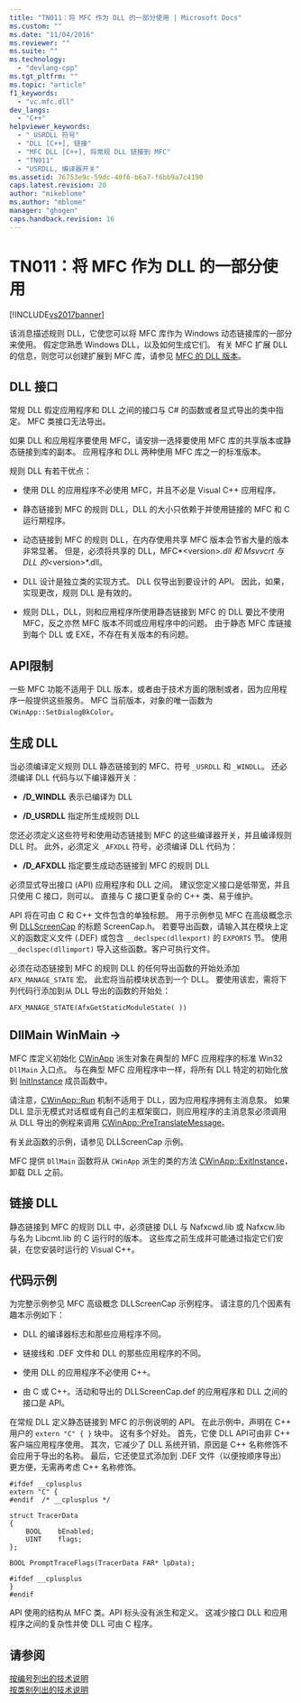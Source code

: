 ```yaml
---
title: "TN011：将 MFC 作为 DLL 的一部分使用 | Microsoft Docs"
ms.custom: ""
ms.date: "11/04/2016"
ms.reviewer: ""
ms.suite: ""
ms.technology: 
  - "devlang-cpp"
ms.tgt_pltfrm: ""
ms.topic: "article"
f1_keywords: 
  - "vc.mfc.dll"
dev_langs: 
  - "C++"
helpviewer_keywords: 
  - "_USRDLL 符号"
  - "DLL [C++], 链接"
  - "MFC DLL [C++], 将常规 DLL 链接到 MFC"
  - "TN011"
  - "USRDLL, 编译器开关"
ms.assetid: 76753e9c-59dc-40f6-b6a7-f6bb9a7c4190
caps.latest.revision: 20
author: "mikeblome"
ms.author: "mblome"
manager: "ghogen"
caps.handback.revision: 16
---
```

# TN011：将 MFC 作为 DLL 的一部分使用
[!INCLUDE[vs2017banner](../assembler/inline/includes/vs2017banner.md)]

该消息描述规则 DLL，它使您可以将 MFC 库作为 Windows 动态链接库的一部分来使用。  假定您熟悉 Windows DLL，以及如何生成它们。  有关 MFC 扩展 DLL 的信息，则您可以创建扩展到 MFC 库，请参见 [MFC 的 DLL 版本](../mfc/tn033-dll-version-of-mfc.md)。  
  
## DLL 接口  
 常规 DLL 假定应用程序和 DLL 之间的接口与 C\# 的函数或者显式导出的类中指定。  MFC 类接口无法导出。  
  
 如果 DLL 和应用程序要使用 MFC，请安排一选择要使用 MFC 库的共享版本或静态链接到库的副本。  应用程序和 DLL 两种使用 MFC 库之一的标准版本。  
  
 规则 DLL 有若干优点：  
  
-   使用 DLL 的应用程序不必使用 MFC，并且不必是 Visual C\+\+ 应用程序。  
  
-   静态链接到 MFC 的规则 DLL，DLL 的大小只依赖于并使用链接的 MFC 和 C 运行期程序。  
  
-   动态链接到 MFC 的规则 DLL，在内存使用共享 MFC 版本会节省大量的版本非常显著。  但是，必须将共享的 DLL，MFC*\<version\>*.dll 和 Msvvcrt 与 DLL 的*\<version\>*.dll。  
  
-   DLL 设计是独立类的实现方式。  DLL 仅导出到要设计的 API。  因此，如果，实现更改，规则 DLL 是有效的。  
  
-   规则 DLL，DLL，则和应用程序所使用静态链接到 MFC 的 DLL 要比不使用 MFC，反之亦然 MFC 版本不同或应用程序中的问题。  由于静态 MFC 库链接到每个 DLL 或 EXE，不存在有关版本的有问题。  
  
## API限制  
 一些 MFC 功能不适用于 DLL 版本，或者由于技术方面的限制或者，因为应用程序一般提供这些服务。  MFC 当前版本，对象的唯一函数为 `CWinApp::SetDialogBkColor`。  
  
## 生成 DLL  
 当必须编译定义规则 DLL 静态链接到的 MFC、符号 `_USRDLL` 和 `_WINDLL`。  还必须编译 DLL 代码与以下编译器开关：  
  
-   **\/D\_WINDLL** 表示已编译为 DLL  
  
-   **\/D\_USRDLL** 指定所生成规则 DLL  
  
 您还必须定义这些符号和使用动态链接到 MFC 的这些编译器开关，并且编译规则 DLL 时。  此外，必须定义 `_AFXDLL` 符号，必须编译 DLL 代码为：  
  
-   **\/D\_AFXDLL** 指定要生成动态链接到 MFC 的规则 DLL  
  
 必须显式导出接口 \(API\) 应用程序和 DLL 之间。  建议您定义接口是低带宽，并且只使用 C 接口，则可以。  直接与 C 接口更复杂的 C\+\+ 类、易于维护。  
  
 API 将在可由 C 和 C\+\+ 文件包含的单独标题。  用于示例参见 MFC 在高级概念示例 [DLLScreenCap](../top/visual-cpp-samples.md) 的标题 ScreenCap.h。  若要导出函数，请输入其在模块上定义的函数定义文件 \(.DEF\) 或包含 `__declspec(dllexport)` 的 `EXPORTS` 节。  使用 `__declspec(dllimport)` 导入这些函数。客户可执行文件。  
  
 必须在动态链接到 MFC 的规则 DLL 的任何导出函数的开始处添加 `AFX_MANAGE_STATE` 宏。  此宏将当前模块状态到一个 DLL。  要使用该宏，需将下列代码行添加到从 DLL 导出的函数的开始处：  
  
 `AFX_MANAGE_STATE(AfxGetStaticModuleState( ))`  
  
## DllMain WinMain \-\>  
 MFC 库定义初始化 [CWinApp](../mfc/reference/cwinapp-class.md) 派生对象在典型的 MFC 应用程序的标准 Win32 `DllMain` 入口点。  与在典型 MFC 应用程序中一样，将所有 DLL 特定的初始化放到 [InitInstance](../Topic/CWinApp::InitInstance.md) 成员函数中。  
  
 请注意，[CWinApp::Run](../Topic/CWinApp::Run.md) 机制不适用于 DLL，因为应用程序拥有主消息泵。  如果 DLL 显示无模式对话框或有自己的主框架窗口，则应用程序的主消息泵必须调用从 DLL 导出的例程来调用 [CWinApp::PreTranslateMessage](../Topic/CWinApp::PreTranslateMessage.md)。  
  
 有关此函数的示例，请参见 DLLScreenCap 示例。  
  
 MFC 提供 `DllMain` 函数将从 `CWinApp` 派生的类的方法 [CWinApp::ExitInstance](../Topic/CWinApp::ExitInstance.md)，卸载 DLL 之前。  
  
## 链接 DLL  
 静态链接到 MFC 的规则 DLL 中，必须链接 DLL 与 Nafxcwd.lib 或 Nafxcw.lib 与名为 Libcmt.lib 的 C 运行时的版本。  这些库之前生成并可能通过指定它们安装，在您安装时运行的 Visual C\+\+。  
  
## 代码示例  
 为完整示例参见 MFC 高级概念 DLLScreenCap 示例程序。  请注意的几个因素有趣本示例如下：  
  
-   DLL 的编译器标志和那些应用程序不同。  
  
-   链接线和 .DEF 文件和 DLL 的那些应用程序的不同。  
  
-   使用 DLL 的应用程序不必使用 C\+\+。  
  
-   由 C 或 C\+\+。活动和导出的 DLLScreenCap.def 的应用程序和 DLL 之间的接口是 API。  
  
 在常规 DLL 定义静态链接到 MFC 的示例说明的 API。  在此示例中，声明在 C\+\+ 用户的 `extern "C" { }` 块中。  这有多个好处。  首先，它使 DLL API可由非 C\+\+ 客户端应用程序使用。  其次，它减少了 DLL 系统开销，原因是 C\+\+ 名称修饰不会应用于导出的名称。  最后，它还使显式添加到 .DEF 文件（以便按顺序导出）更方便，无需再考虑 C\+\+ 名称修饰。  
  
```  
#ifdef __cplusplus  
extern "C" {  
#endif  /* __cplusplus */  
  
struct TracerData  
{  
    BOOL    bEnabled;  
    UINT    flags;  
};  
  
BOOL PromptTraceFlags(TracerData FAR* lpData);  
  
#ifdef __cplusplus  
}  
#endif  
```  
  
 API 使用的结构从 MFC 类。API 标头没有派生和定义。  这减少接口 DLL 和应用程序之间的复杂性并使 DLL 可由 C 程序。  
  
## 请参阅  
 [按编号列出的技术说明](../mfc/technical-notes-by-number.md)   
 [按类别列出的技术说明](../mfc/technical-notes-by-category.md)
